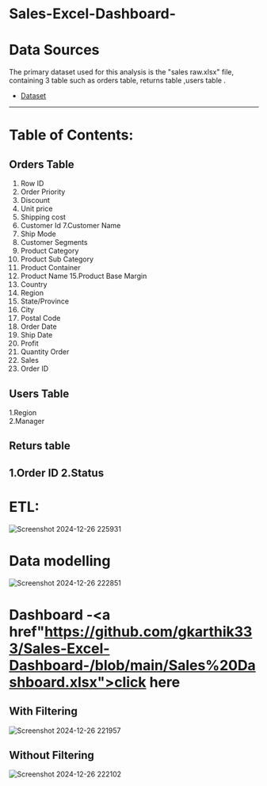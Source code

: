 # Sales-Excel-Dashboard-

# Data Sources
 The primary dataset used for this analysis is the "sales raw.xlsx" file, containing 3 table such as orders table, returns table ,users table .
- <a href="https://github.com/gkarthik333/Sales-Excel-Dashboard-/blob/main/Sales%20Raw%20data.xlsx">Dataset</a>

------------------------------------------

# Table of Contents:
## Orders Table                      
 1. Row ID                            
 2. Order Priority                     
 3. Discount
4. Unit price
5. Shipping cost
6. Customer Id
7.Customer Name
8. Ship Mode
10. Customer Segments 
11. Product Category 
12. Product Sub Category
13. Product Container
14. Product Name
15.Product Base Margin
16. Country 
17. Region
18. State/Province
19. City
20. Postal Code
21. Order Date
22. Ship Date
23. Profit
24. Quantity Order
25. Sales
26. Order ID

## Users Table 
1.Region   
2.Manager

## Returs table
1.Order ID
2.Status
--------------------------------------

# ETL:
![Screenshot 2024-12-26 225931](https://github.com/user-attachments/assets/188981c7-b377-440f-8198-ba4f2fa3d0db)
# Data modelling
![Screenshot 2024-12-26 222851](https://github.com/user-attachments/assets/abfc5c85-dec5-4d45-b9e9-93dae60afecb)
# Dashboard -<a href"https://github.com/gkarthik333/Sales-Excel-Dashboard-/blob/main/Sales%20Dashboard.xlsx">click here</a>

## With Filtering 
![Screenshot 2024-12-26 221957](https://github.com/user-attachments/assets/4e7575b3-7b56-43df-8ad9-c64471ed9363)

## Without Filtering 
![Screenshot 2024-12-26 222102](https://github.com/user-attachments/assets/f4cb10f7-92f5-4870-a57b-33571411dd0b)





